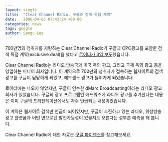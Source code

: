 ```yaml
---
layout: single
title:  "Clear Channel Radio, 구글과 검색 독점 계약"
date:   2006-04-05 07:43:24 +09:00
categories: news
tags: google
author: Samgu Lee
---
```

700만명의 청취자를 자랑하는 Clear Channel Radio가 구글과 CPC광고를 포함한 검색 독점 계약(exclusive deal)을 했다고 [로이터가 3일 보도](http://today.reuters.com/business/newsArticle.aspx?type=media&storyID=nN03297500)했습니다.

Clear Channel Radio는 라디오 방송국과 미국 옥외 광고, 그리고 국제 옥외 광고 등을 영업하는 미디어 회사입니다. 이 계약으로 700만의 청취자가 접속하는 웹사이트의 검색광고를 구글이 담당하게 되었고, 애드센스 광고가 들어가게 되었습니다.

로이터에는 나오지 않았지만, 구글이 인수한 dMarc Broadcasting이라는 라디오 광고회사가 있었습니다. 구글의 광고 프로그램인 애드워즈에 라디오 광고를 추가한다는 내용은 이미 구글의 프리젠테이션에서도 자주 언급되는 내용이었습니다.

이 계약은 웹사이트 검색만 언급이 되어있지만, 구글이 추진하고 있는 라디오, 위성방송 광고 플랫폼과 어떤 면으로던 발전가능성이 있을지도 모른다는 섣부른 예측을 해 봅니다.

Clear Channel Radio에 대한 자료는 [구글 파이넨스](http://finance.google.com/finance?q=CCU)를 참고해보세요.
